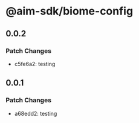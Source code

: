 # @aim-sdk/biome-config

## 0.0.2

### Patch Changes

- c5fe6a2: testing

## 0.0.1

### Patch Changes

- a68edd2: testing
